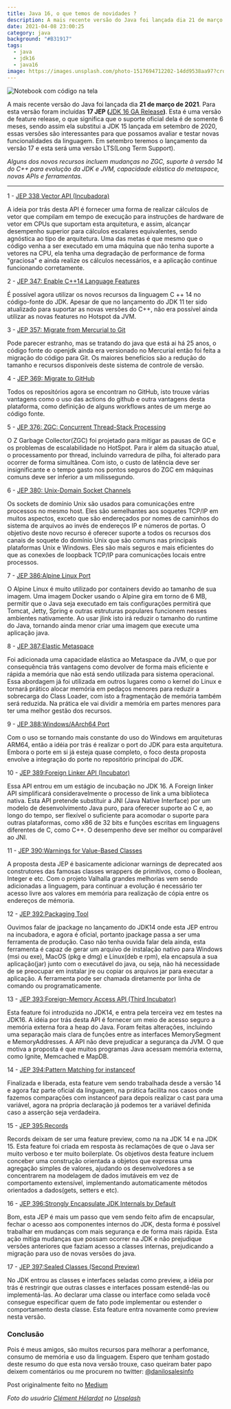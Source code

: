 ```yaml
---
title: Java 16, o que temos de novidades ?
description: A mais recente versão do Java foi lançada dia 21 de março e temos muitas coisas a falar sobre ela
date: 2021-04-08 23:00:25
category: java
background: "#B31917"
tags:
  - java
  - jdk16
  - java16
image: https://images.unsplash.com/photo-1517694712202-14dd9538aa97?crop=entropy&cs=tinysrgb&fit=crop&fm=jpg&h=900&ixid=MnwxfDB8MXxhbGx8fHx8fHx8fHwxNjE3MTIwNTEw&ixlib=rb-1.2.1&q=80&w=1600
---
```


![Notebook com código na tela](https://images.unsplash.com/photo-1517694712202-14dd9538aa97?crop=entropy&cs=tinysrgb&fit=crop&fm=jpg&h=900&ixid=MnwxfDB8MXxhbGx8fHx8fHx8fHwxNjE3MTIwNTEw&ixlib=rb-1.2.1&q=80&w=1600)


A mais recente versão do Java foi lançada dia **21 de março de 2021**. Para esta
versão foram incluídas **17 JEP (**[JDK 16 GA
Release](https://jdk.java.net/16/)**)**. Esta é uma versão de feature release, o
que significa que o suporte oficial dela é de somente 6 meses, sendo assim ela
substitui a JDK 15 lançada em setembro de 2020, essas versões são interessantes
para que possamos avaliar e testar novas funcionalidades da linguagem. Em
setembro teremos o lançamento da versão 17 e esta será uma versão LTS(Long Term
Support).

*Alguns dos novos recursos incluem mudanças no ZGC, suporte à versão 14 do C++
para evolução da JDK e JVM, capacidade elástica do metaspace, novas APIs e
ferramentas.*

*****

1 - [JEP 338 Vector API (Incubadora)](https://openjdk.java.net/jeps/338)

A ideia por trás desta API é fornecer uma forma de realizar cálculos de vetor
que compilam em tempo de execução para instruções de hardware de vetor em CPUs
que suportam esta arquitetura, e assim, alcançar desempenho superior para
cálculos escalares equivalentes, sendo agnóstica ao tipo de arquitetura. Uma das
metas é que mesmo que o código venha a ser executado em uma máquina que não
tenha suporte a vetores na CPU, ela tenha uma degradação de performance de forma
"graciosa" e ainda realize os cálculos necessários, e a aplicação continue
funcionando corretamente.

2 - [JEP 347: Enable C++14 Language Features](https://openjdk.java.net/jeps/347)

É possível agora utilizar os novos recursos da linguagem C ++ 14 no código-fonte
do JDK. Apesar de que no lançamento do JDK 11 ter sido atualizado para suportar
as novas versões do C++, não era possível ainda utilizar as novas features no
Hotspot da JVM.

3 - [JEP 357: Migrate from Mercurial to Git](https://openjdk.java.net/jeps/357)

Pode parecer estranho, mas se tratando do java que está ai há 25 anos, o código
fonte do openjdk ainda era versionado no Mercurial então foi feita a migração do
código para Git. Os maiores benefícios são a redução do tamanho e recursos
disponíveis deste sistema de controle de versão.

4 - [JEP 369: Migrate to GitHub](https://openjdk.java.net/jeps/369)

Todos os repositórios agora se encontram no GitHub, isto trouxe várias vantagens
como o uso das actions do github e outra vantagens desta plataforma, como
definição de alguns workflows antes de um merge ao código fonte.

5 - [JEP 376: ZGC: Concurrent Thread-Stack Processing](https://openjdk.java.net/jeps/376)

O Z Garbage Collector(ZGC) foi projetado para mitigar as pausas de GC e os
problemas de escalabilidade no HotSpot. Para ir além da situação atual, o
processamento por thread, incluindo varredura de pilha, foi alterado para
ocorrer de forma simultânea. Com isto, o custo de latência deve ser
insignificante e o tempo gasto nos pontos seguros do ZGC em máquinas comuns deve
ser inferior a um milissegundo.

6 - [JEP 380: Unix-Domain Socket Channels](https://openjdk.java.net/jeps/380)

Os sockets de domínio Unix são usados ​​para comunicações entre processos no
mesmo host. Eles são semelhantes aos soquetes TCP/IP em muitos aspectos, exceto
que são endereçados por nomes de caminhos do sistema de arquivos ao invés de
endereços IP e números de portas. O objetivo deste novo recurso é oferecer
suporte a todos os recursos dos canais de soquete do domínio Unix que são comuns
nas principais plataformas Unix e Windows. Eles são mais seguros e mais
eficientes do que as conexões de loopback TCP/IP para comunicações locais entre
processos.

7 - [JEP 386:Alpine Linux Port](https://openjdk.java.net/jeps/386)

O Alpine Linux é muito utilizado por containers devido ao tamanho de sua imagem.
Uma imagem Docker usando o Alpine gira em torno de 6 MB, permitir que o Java
seja executado em tais configurações permitirá que Tomcat, Jetty, Spring e
outras estruturas populares funcionem nesses ambientes nativamente. Ao usar
jlink isto irá reduzir o tamanho do runtime do Java, tornando ainda menor criar
uma imagem que execute uma aplicação java.

8 - [JEP 387:Elastic Metaspace](https://openjdk.java.net/jeps/387)

Foi adicionada uma capacidade elástica ao Metaspace da JVM, o que por
consequência trás vantagens como devolver de forma mais eficiente e rápida a
memória que não está sendo utilizada para sistema operacional. Essa abordagem já
foi utilizada em outros lugares como o kernel do Linux e tornará prático alocar
memória em pedaços menores para reduzir a sobrecarga do Class Loader, com isto a
fragmentação de memória também será reduzida. Na prática ele vai dividir a
memória em partes menores para ter uma melhor gestão dos recursos.

9 - [JEP 388:Windows/AArch64 Port](https://openjdk.java.net/jeps/388)

Com o uso se tornando mais constante do uso do Windows em arquiteturas ARM64,
então a idéia por trás é realizar o port do JDK para esta arquitetura. Embora o
porte em si já esteja quase completo, o foco desta proposta envolve a integração
do porte no repositório principal do JDK.

10 - [JEP 389:Foreign Linker API (Incubator)](https://openjdk.java.net/jeps/389)

Essa API entrou em um estágio de incubação no JDK 16. A Foreign linker API
simplificará consideravelmente o processo de link a uma biblioteca nativa. Esta
API pretende substituir a JNI (Java Native Interface) por um modelo de
desenvolvimento Java puro, para oferecer suporte ao C e, ao longo do tempo, ser
flexível o suficiente para acomodar o suporte para outras plataformas, como x86
de 32 bits e funções escritas em linguagens diferentes de C, como C++. O
desempenho deve ser melhor ou comparável ao JNI.

11 - [JEP 390:Warnings for Value-Based Classes](https://openjdk.java.net/jeps/390)

A proposta desta JEP é basicamente adicionar warnings de deprecated aos
construtores das famosas classes wrappers de primitivos, como o Boolean, Integer
e etc. Com o projeto Valhalla grandes melhorias vem sendo adicionadas a
linguagem, para continuar a evolução é necessário ter acesso livre aos valores
em memória para realização de cópia entre os endereços de mémoria.

12 - [JEP 392:Packaging Tool](https://openjdk.java.net/jeps/392)

Ouvimos falar de jpackage no lançamento do JDK14 onde esta JEP entrou na
incubadora, e agora é oficial, portanto jpackage passa a ser uma ferramenta de
produção. Caso não tenha ouvida falar dela ainda, esta ferramenta é capaz de
gerar um arquivo de instalação nativo para Windows (msi ou exe), MacOS (pkg e
dmg) e Linux(deb e rpm), ela encapsula a sua aplicação(jar) junto com o
executável do java, ou seja, não há necessidade de se preocupar em instalar jre
ou copiar os arquivos jar para executar a aplicação. A ferramenta pode ser
chamada diretamente por linha de comando ou programaticamente.

13 - [JEP 393:Foreign-Memory Access API (Third Incubator)](https://openjdk.java.net/jeps/393)

Esta feature foi introduzida no JDK14, e entra pela terceira vez em testes na
JDK16. A idéia por trás desta API é fornecer um meio de acesso seguro a memória
externa fora a heap do Java. Foram feitas alterações, incluindo uma separação
mais clara de funções entre as interfaces MemorySegment e MemoryAddresses. A API
não deve prejudicar a segurança da JVM. O que motiva a proposta é que muitos
programas Java acessam memória externa, como Ignite, Memcached e MapDB.

14 - [JEP 394:Pattern Matching for instanceof](https://openjdk.java.net/jeps/394)

Finalizada e liberada, esta feature vem sendo trabalhada desde a versão 14 e
agora faz parte oficial da linguagem, na prática facilita nos casos onde fazemos
comparações com instanceof para depois realizar o cast para uma variável, agora
na própria declaração já podemos ter a variável definida caso a asserção seja
verdadeira.

15 - [JEP 395:Records](https://openjdk.java.net/jeps/395)

Records deixam de ser uma feature preview, como na na JDK 14 e na JDK 15. Esta
feature foi criada em resposta às reclamações de que o Java ser muito verboso e
ter muito boilerplate. Os objetivos desta feature incluem conceber uma
construção orientada a objetos que expressa uma agregação simples de valores,
ajudando os desenvolvedores a se concentrarem na modelagem de dados imutáveis
​​em vez de comportamento extensível, implementando automaticamente métodos
orientados a dados(gets, setters e etc).

16 - [JEP 396:Strongly Encapsulate JDK Internals by Default](https://openjdk.java.net/jeps/396)

Bom, esta JEP é mais um passo que vem sendo feito afim de encapsular, fechar o
acesso aos componentes internos do JDK, desta forma é possível trabalhar em
mudanças com mais segurança e de forma mais rápida. Esta ação mitiga mudanças
que possam ocorrer na JDK e não prejudique versões anteriores que faziam acesso
a classes internas, prejudicando a migração para uso de novas versões do java.

17 - [JEP 397:Sealed Classes (Second Preview)](https://openjdk.java.net/jeps/397)

No JDK entrou as classes e interfaces seladas como preview, a idéia por trás é
restringir que outras classes e interfaces possam estendê-las ou implementá-las.
Ao declarar uma classe ou interface como selada você consegue especificar quem
de fato pode implementar ou estender o comportamento desta classe. Esta feature
entra novamente como preview nesta versão.

### **Conclusão**

Pois é meus amigos, são muitos recursos para melhorar a perfomance, consumo de
memória e uso da linguagem. Espero que tenham gostado deste resumo do que esta
nova versão trouxe, caso queiram bater papo deixem comentários ou me procurem no
twitter: [@danilosalesinfo](https://twitter.com/danilosalesinfo)


Post originalmente feito no [Medium](https://daniloassales.medium.com/java-16-o-que-temos-de-novidades-183f2d33cb55)


_Foto do usuário [Clément Hélardot](https://unsplash.com/@clemhirdt) no [Unsplash](https://unsplash.com/)_
